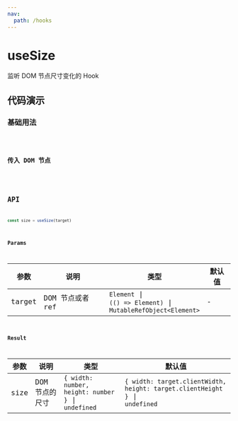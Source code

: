 ```yaml
---
nav:
  path: /hooks
---
```


# useSize

监听 DOM 节点尺寸变化的 Hook

## 代码演示

### 基础用法

<code hideActions='["CSB"]' src='./demo/demo1.tsx' />

### 传入 DOM 节点

<code hideActions='["CSB"]' src='./demo/demo2.tsx' />

## API

```typescript
const size = useSize(target)
```

### Params

| 参数      | 说明      | 类型             | 默认值           |
| ---------| ----------| ----------------| ----------------|
| target   | DOM 节点或者 ref | `Element` \| <br /> `(() => Element)` \| <br /> `MutableRefObject<Element>` | - |

### Result

| 参数    | 说明        | 类型            | 默认值          |
| -------| ------------| ---------------| ---------------|
| size   | DOM 节点的尺寸| `{ width: number, height: number }` \| <br /> `undefined`| `{ width: target.clientWidth, height: target.clientHeight }` \| <br /> `undefined` |
